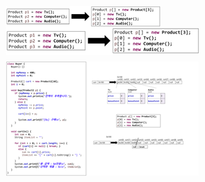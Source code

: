 <img src = "assets/built/postsImages/TheCornerstoneOfJava/2021-06-15-7cornerstoneJava15/img.png" width="80%" align="left"><br/>
![img.png](img.png)

![img_1.png](img_1.png)